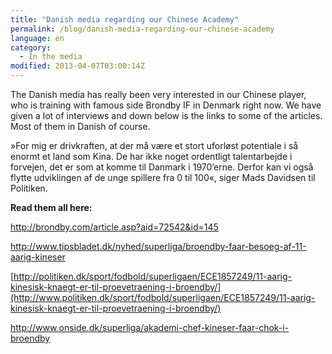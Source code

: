 ```yaml
---
title: "Danish media regarding our Chinese Academy"
permalink: /blog/danish-media-regarding-our-chinese-academy
language: en
category:
  - In the media
modified: 2013-04-07T03:00:14Z
---
```


The Danish media has really been very interested in our Chinese player, who is training with famous side Brondby IF in Denmark right now. We have given a lot of interviews and down below is the links to some of the articles. Most of them in Danish of course.

»For mig er drivkraften, at der må være et stort uforløst potentiale i så enormt et land som Kina. De har ikke noget ordentligt talentarbejde i forvejen, det er som at komme til Danmark i 1970’erne. Derfor kan vi også flytte udviklingen af de unge spillere fra 0 til 100«, siger Mads Davidsen til Politiken.

  
**Read them all here:**

<http://brondby.com/article.asp?aid=72542&id=145>



<http://www.tipsbladet.dk/nyhed/superliga/broendby-faar-besoeg-af-11-aarig-kineser>



[http://politiken.dk/sport/fodbold/superligaen/ECE1857249/11-aarig-kinesisk-knaegt-er-til-proevetraening-i-broendby/](http://www.politiken.dk/sport/fodbold/superligaen/ECE1857249/11-aarig-kinesisk-knaegt-er-til-proevetraening-i-broendby/)



<http://www.onside.dk/superliga/akademi-chef-kineser-faar-chok-i-broendby>
